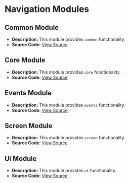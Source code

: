 # Navigation Modules

## Common Module
- **Description:** This module provides `common` functionality.
- **Source Code:** [View Source](../navigation/common)

## Core Module
- **Description:** This module provides `core` functionality.
- **Source Code:** [View Source](../navigation/core)

## Events Module
- **Description:** This module provides `events` functionality.
- **Source Code:** [View Source](../navigation/events)

## Screen Module
- **Description:** This module provides `screen` functionality.
- **Source Code:** [View Source](../navigation/screen)

## Ui Module
- **Description:** This module provides `ui` functionality.
- **Source Code:** [View Source](../navigation/ui)

